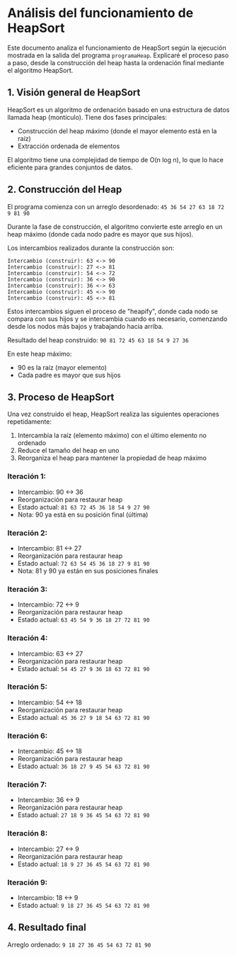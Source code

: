 # Análisis del funcionamiento de HeapSort

Este documento analiza el funcionamiento de HeapSort según la ejecución mostrada en la salida del programa `programaHeap`. Explicaré el proceso paso a paso, desde la construcción del heap hasta la ordenación final mediante el algoritmo HeapSort.

## 1. Visión general de HeapSort

HeapSort es un algoritmo de ordenación basado en una estructura de datos llamada heap (montículo). Tiene dos fases principales:
- Construcción del heap máximo (donde el mayor elemento está en la raíz)
- Extracción ordenada de elementos

El algoritmo tiene una complejidad de tiempo de O(n log n), lo que lo hace eficiente para grandes conjuntos de datos.

## 2. Construcción del Heap

El programa comienza con un arreglo desordenado: `45 36 54 27 63 18 72 9 81 90`

Durante la fase de construcción, el algoritmo convierte este arreglo en un heap máximo (donde cada nodo padre es mayor que sus hijos).

Los intercambios realizados durante la construcción son:
```
Intercambio (construir): 63 <-> 90
Intercambio (construir): 27 <-> 81
Intercambio (construir): 54 <-> 72
Intercambio (construir): 36 <-> 90
Intercambio (construir): 36 <-> 63
Intercambio (construir): 45 <-> 90
Intercambio (construir): 45 <-> 81
```

Estos intercambios siguen el proceso de "heapify", donde cada nodo se compara con sus hijos y se intercambia cuando es necesario, comenzando desde los nodos más bajos y trabajando hacia arriba.

Resultado del heap construido: `90 81 72 45 63 18 54 9 27 36`

En este heap máximo:
- 90 es la raíz (mayor elemento)
- Cada padre es mayor que sus hijos

## 3. Proceso de HeapSort

Una vez construido el heap, HeapSort realiza las siguientes operaciones repetidamente:
1. Intercambia la raíz (elemento máximo) con el último elemento no ordenado
2. Reduce el tamaño del heap en uno
3. Reorganiza el heap para mantener la propiedad de heap máximo

### Iteración 1:
- Intercambio: 90 <-> 36
- Reorganización para restaurar heap
- Estado actual: `81 63 72 45 36 18 54 9 27 90`
- Nota: 90 ya está en su posición final (última)

### Iteración 2:
- Intercambio: 81 <-> 27
- Reorganización para restaurar heap
- Estado actual: `72 63 54 45 36 18 27 9 81 90`
- Nota: 81 y 90 ya están en sus posiciones finales

### Iteración 3:
- Intercambio: 72 <-> 9
- Reorganización para restaurar heap
- Estado actual: `63 45 54 9 36 18 27 72 81 90`

### Iteración 4:
- Intercambio: 63 <-> 27
- Reorganización para restaurar heap
- Estado actual: `54 45 27 9 36 18 63 72 81 90`

### Iteración 5:
- Intercambio: 54 <-> 18
- Reorganización para restaurar heap
- Estado actual: `45 36 27 9 18 54 63 72 81 90`

### Iteración 6:
- Intercambio: 45 <-> 18
- Reorganización para restaurar heap
- Estado actual: `36 18 27 9 45 54 63 72 81 90`

### Iteración 7:
- Intercambio: 36 <-> 9
- Reorganización para restaurar heap
- Estado actual: `27 18 9 36 45 54 63 72 81 90`

### Iteración 8:
- Intercambio: 27 <-> 9
- Reorganización para restaurar heap
- Estado actual: `18 9 27 36 45 54 63 72 81 90`

### Iteración 9:
- Intercambio: 18 <-> 9
- Estado actual: `9 18 27 36 45 54 63 72 81 90`

## 4. Resultado final

Arreglo ordenado: `9 18 27 36 45 54 63 72 81 90`
